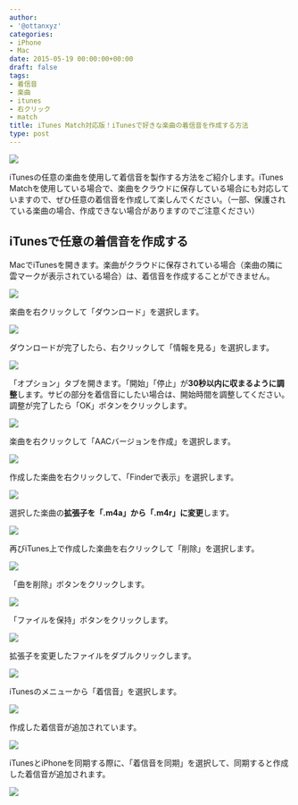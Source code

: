 ```yaml
---
author:
- '@ottanxyz'
categories:
- iPhone
- Mac
date: 2015-05-19 00:00:00+00:00
draft: false
tags:
- 着信音
- 楽曲
- itunes
- 右クリック
- match
title: iTunes Match対応版！iTunesで好きな楽曲の着信音を作成する方法
type: post
---
```


![](150518-5559f03265fbb.jpg)

iTunesの任意の楽曲を使用して着信音を製作する方法をご紹介します。iTunes Matchを使用している場合で、楽曲をクラウドに保存している場合にも対応していますので、ぜひ任意の着信音を作成して楽しんでください。（一部、保護されている楽曲の場合、作成できない場合がありますのでご注意ください）

## iTunesで任意の着信音を作成する

MacでiTunesを開きます。楽曲がクラウドに保存されている場合（楽曲の隣に雲マークが表示されている場合）は、着信音を作成することができません。

![](150518-5559eb0479cc7.png)

楽曲を右クリックして「ダウンロード」を選択します。

![](150518-5559eb070b35b.png)

ダウンロードが完了したら、右クリックして「情報を見る」を選択します。

![](150518-5559eb0a7feba.png)

「オプション」タブを開きます。「開始」「停止」が**30秒以内に収まるように調整**します。サビの部分を着信音にしたい場合は、開始時間を調整してください。調整が完了したら「OK」ボタンをクリックします。

![](150518-5559eb0df1f1e.png)

楽曲を右クリックして「AACバージョンを作成」を選択します。

![](150518-5559eb10bb442.png)

作成した楽曲を右クリックして、「Finderで表示」を選択します。

![](150518-5559eb1480321.png)

選択した楽曲の**拡張子を「.m4a」から「.m4r」に変更**します。

![](150519-555b2caa4ca8f.png)

再びiTunes上で作成した楽曲を右クリックして「削除」を選択します。

![](150518-5559eb1ba7093.png)

「曲を削除」ボタンをクリックします。

![](150518-5559eb1f3f880.png)

「ファイルを保持」ボタンをクリックします。

![](150518-5559eb2134cb6.png)

拡張子を変更したファイルをダブルクリックします。

![](150519-555b2caa4ca8f.png)

iTunesのメニューから「着信音」を選択します。

![](150518-5559eb235c989.png)

作成した着信音が追加されています。

![](150518-5559eb3895ca7.png)

iTunesとiPhoneを同期する際に、「着信音を同期」を選択して、同期すると作成した着信音が追加されます。

![](150519-555b2cad520b4.png)
